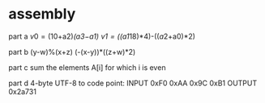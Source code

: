 # assembly

part a
$v0 = (10+$a2)*($a3-$a1)
$v1 = (($a1*18)*4)-(($a2+$a0)*2)

part b
(y-w)%(x+z)
(-(x-y))*((z+w)*2)

part c
sum the elements A[i] for which i is even

part d
4-byte UTF-8 to code point: INPUT 0xF0 0xAA 0x9C 0xB1 OUTPUT 0x2a731
